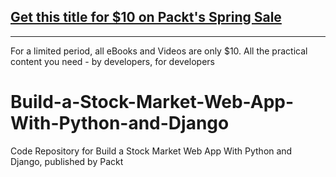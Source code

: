## [Get this title for $10 on Packt's Spring Sale](https://www.packt.com/V15576?utm_source=github&utm_medium=packt-github-repo&utm_campaign=spring_10_dollar_2022)
-----
For a limited period, all eBooks and Videos are only $10. All the practical content you need \- by developers, for developers

# Build-a-Stock-Market-Web-App-With-Python-and-Django
Code Repository for Build a Stock Market Web App With Python and Django, published by Packt
